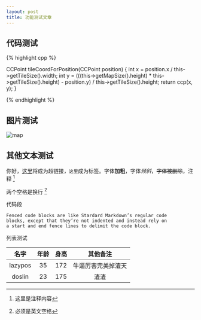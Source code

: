 ```yaml
---
layout: post
title: 功能测试文章
---
```



代码测试
-------

{% highlight cpp %}

CCPoint tileCoordForPosition(CCPoint position)
{ 
	int x = position.x / this->getTileSize().width; 
	int y = (((this->getMapSize().height) * this->getTileSize().height) - position.y) / this->getTileSize().height; 
	return ccp(x, y); 
}

{% endhighlight %}


图片测试
-------
![map]({{site:url}}/images/tiledmap.png)

其他文本测试
-------
你好，[这里](http://www.dagouge.com)将成为超链接，`这里`成为标签。字体**加粗**，字体*倾斜*，~~字体被删除~~，注释 [^1]  

[^1]:这里是注释内容

两个空格是换行 [^2]  

[^2]:必须是英文空格  

代码段

```
Fenced code blocks are like Stardard Markdown’s regular code
blocks, except that they’re not indented and instead rely on
a start and end fence lines to delimit the code block.
```

列表测试

| 名字 | 年龄 | 身高 | 其他备注 |
|:------:|:------:|:-----:|:-----:|
|lazypos|35|172|牛逼厉害完美掉渣天|
|doslin|23|175|渣渣|



